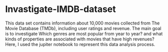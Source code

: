 # Invastigate-IMDB-dataset
This data set contains information about 10,000 movies collected from The Movie Database (TMDb), including user ratings and revenue.
The main goal is to investigate Which genres are most popular from year to year? and what kinds of properties are associated with movies that have high revenues?
Here, I used the jupiter notebook to represent this data analysis process.
